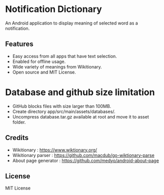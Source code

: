 # Notification Dictionary

An Android application to display meaning of selected word as a notification.

## Features

- Easy access from all apps that have text selection.
- Enabled for offline usage.
- Wide variety of meanings from Wikitionary.
- Open source and MIT License.

# Database and github size limitation

- GitHub blocks files with size larger than 100MB.
- Create directory app/src/main/assets/databases/.
- Uncompress database.tar.gz available at root and move it to asset folder.

## Credits

- Wikitionary : https://www.wiktionary.org/
- Wikitionary parser : https://github.com/macdub/go-wiktionary-parse
- About page generator : https://github.com/medyo/android-about-page

## License

MIT License